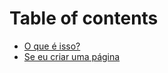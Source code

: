 # Table of contents

* [O que é isso?](README.md)
* [Se eu criar uma página](se-eu-criar-uma-pagina.md)
